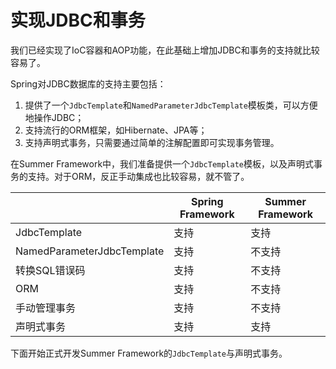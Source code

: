 # 实现JDBC和事务

我们已经实现了IoC容器和AOP功能，在此基础上增加JDBC和事务的支持就比较容易了。

Spring对JDBC数据库的支持主要包括：

1. 提供了一个`JdbcTemplate`和`NamedParameterJdbcTemplate`模板类，可以方便地操作JDBC；
2. 支持流行的ORM框架，如Hibernate、JPA等；
3. 支持声明式事务，只需要通过简单的注解配置即可实现事务管理。

在Summer Framework中，我们准备提供一个`JdbcTemplate`模板，以及声明式事务的支持。对于ORM，反正手动集成也比较容易，就不管了。

|                            | Spring Framework | Summer Framework |
|----------------------------|------------------|------------------|
| JdbcTemplate               | 支持 | 支持  |
| NamedParameterJdbcTemplate | 支持 | 不支持 |
| 转换SQL错误码                | 支持 | 不支持 |
| ORM                        | 支持 | 不支持 |
| 手动管理事务                 | 支持 | 不支持 |
| 声明式事务                   | 支持 | 支持  |

下面开始正式开发Summer Framework的`JdbcTemplate`与声明式事务。
